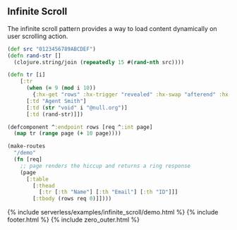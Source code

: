 ## Infinite Scroll

The infinite scroll pattern provides a way to load content dynamically on user scrolling action.

```clojure
(def src "0123456789ABCDEF")
(defn rand-str []
  (clojure.string/join (repeatedly 15 #(rand-nth src))))

(defn tr [i]
    [:tr
      (when (= 9 (mod i 10))
        {:hx-get "rows" :hx-trigger "revealed" :hx-swap "afterend" :hx-vals {:page (inc i)}})
      [:td "Agent Smith"]
      [:td (str "void" i "@null.org")]
      [:td (rand-str)]])

(defcomponent ^:endpoint rows [req ^:int page]
  (map tr (range page (+ 10 page))))

(make-routes
  "/demo"
  (fn [req]
    ;; page renders the hiccup and returns a ring response
    (page
      [:table
        [:thead
          [:tr [:th "Name"] [:th "Email"] [:th "ID"]]]
        [:tbody (rows req 0)]])))
```

{% include serverless/examples/infinite_scroll/demo.html %}
{% include footer.html %}
{% include zero_outer.html %}
